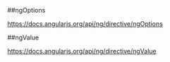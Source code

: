 ﻿##ngOptions

https://docs.angularjs.org/api/ng/directive/ngOptions

##ngValue

https://docs.angularjs.org/api/ng/directive/ngValue



